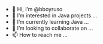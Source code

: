 - 👋 Hi, I’m @bboyruso
- 👀 I’m interested in Java projects ...
- 🌱 I’m currently learning Java ...
- 💞️ I’m looking to collaborate on ...
- 📫 How to reach me ...

<!---
bboyruso/bboyruso is a ✨ special ✨ repository because its `README.md` (this file) appears on your GitHub profile.
You can click the Preview link to take a look at your changes.
--->
